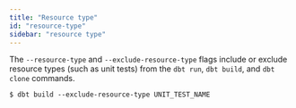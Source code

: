 ```yaml
---
title: "Resource type"
id: "resource-type"
sidebar: "resource type"
---
```


The `--resource-type` and `--exclude-resource-type` flags include or exclude resource types (such as unit tests) from the `dbt run`, `dbt build`, and `dbt clone` commands.

<File name='Usage'>

```text
$ dbt build --exclude-resource-type UNIT_TEST_NAME

```

</File>